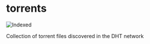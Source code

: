 torrents 
========
![Indexed](https://img.shields.io/badge/indexed-123585-blue)

Collection of torrent files discovered in the DHT network
